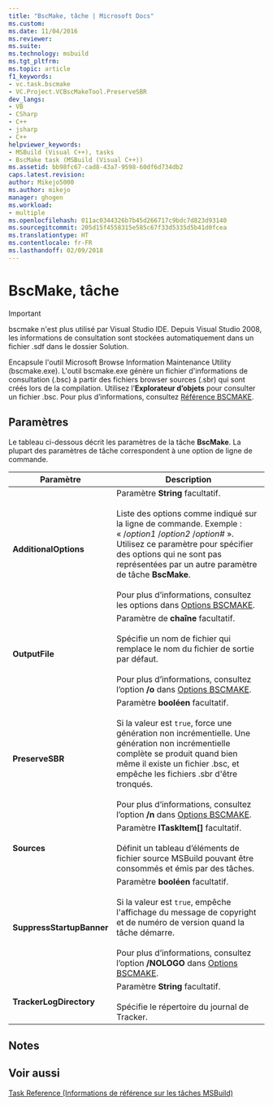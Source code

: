```yaml
---
title: "BscMake, tâche | Microsoft Docs"
ms.custom: 
ms.date: 11/04/2016
ms.reviewer: 
ms.suite: 
ms.technology: msbuild
ms.tgt_pltfrm: 
ms.topic: article
f1_keywords:
- vc.task.bscmake
- VC.Project.VCBscMakeTool.PreserveSBR
dev_langs:
- VB
- CSharp
- C++
- jsharp
- C++
helpviewer_keywords:
- MSBuild (Visual C++), tasks
- BscMake task (MSBuild (Visual C++))
ms.assetid: bb98fc67-cad8-43a7-9598-60df6d734db2
caps.latest.revision: 
author: Mikejo5000
ms.author: mikejo
manager: ghogen
ms.workload:
- multiple
ms.openlocfilehash: 011ac0344326b7b45d266717c9bdc7d823d93140
ms.sourcegitcommit: 205d15f4558315e585c67f33d5335d5b41d0fcea
ms.translationtype: HT
ms.contentlocale: fr-FR
ms.lasthandoff: 02/09/2018
---
```

# <a name="bscmake-task"></a>BscMake, tâche
> [!IMPORTANT]
>  bscmake n'est plus utilisé par Visual Studio IDE. Depuis Visual Studio 2008, les informations de consultation sont stockées automatiquement dans un fichier .sdf dans le dossier Solution.  
  
 Encapsule l'outil Microsoft Browse Information Maintenance Utility (bscmake.exe).  L'outil bscmake.exe génère un fichier d'informations de consultation (.bsc) à partir des fichiers browser sources (.sbr) qui sont créés lors de la compilation. Utilisez l’**Explorateur d’objets** pour consulter un fichier .bsc. Pour plus d’informations, consultez [Référence BSCMAKE](/cpp/build/reference/bscmake-reference).  
  
## <a name="parameters"></a>Paramètres  
 Le tableau ci-dessous décrit les paramètres de la tâche **BscMake**. La plupart des paramètres de tâche correspondent à une option de ligne de commande.  
  
|Paramètre|Description|  
|---------------|-----------------|  
|**AdditionalOptions**|Paramètre **String** facultatif.<br /><br /> Liste des options comme indiqué sur la ligne de commande. Exemple : « /*option1* /*option2* /*option#* ». Utilisez ce paramètre pour spécifier des options qui ne sont pas représentées par un autre paramètre de tâche **BscMake**.<br /><br /> Pour plus d’informations, consultez les options dans [Options BSCMAKE](/cpp/build/reference/bscmake-options).|  
|**OutputFile**|Paramètre de **chaîne** facultatif.<br /><br /> Spécifie un nom de fichier qui remplace le nom du fichier de sortie par défaut.<br /><br /> Pour plus d’informations, consultez l’option **/o** dans [Options BSCMAKE](/cpp/build/reference/bscmake-options).|  
|**PreserveSBR**|Paramètre **booléen** facultatif.<br /><br /> Si la valeur est `true`, force une génération non incrémentielle. Une génération non incrémentielle complète se produit quand bien même il existe un fichier .bsc, et empêche les fichiers .sbr d'être tronqués.<br /><br /> Pour plus d’informations, consultez l’option **/n** dans [Options BSCMAKE](/cpp/build/reference/bscmake-options).|  
|**Sources**|Paramètre **ITaskItem[]** facultatif.<br /><br /> Définit un tableau d’éléments de fichier source MSBuild pouvant être consommés et émis par des tâches.|  
|**SuppressStartupBanner**|Paramètre **booléen** facultatif.<br /><br /> Si la valeur est `true`, empêche l'affichage du message de copyright et de numéro de version quand la tâche démarre.<br /><br /> Pour plus d’informations, consultez l’option **/NOLOGO** dans [Options BSCMAKE](/cpp/build/reference/bscmake-options).|  
|**TrackerLogDirectory**|Paramètre **String** facultatif.<br /><br /> Spécifie le répertoire du journal de Tracker.|  
  
## <a name="remarks"></a>Notes  
  
## <a name="see-also"></a>Voir aussi  
 [Task Reference (Informations de référence sur les tâches MSBuild)](../msbuild/msbuild-task-reference.md)